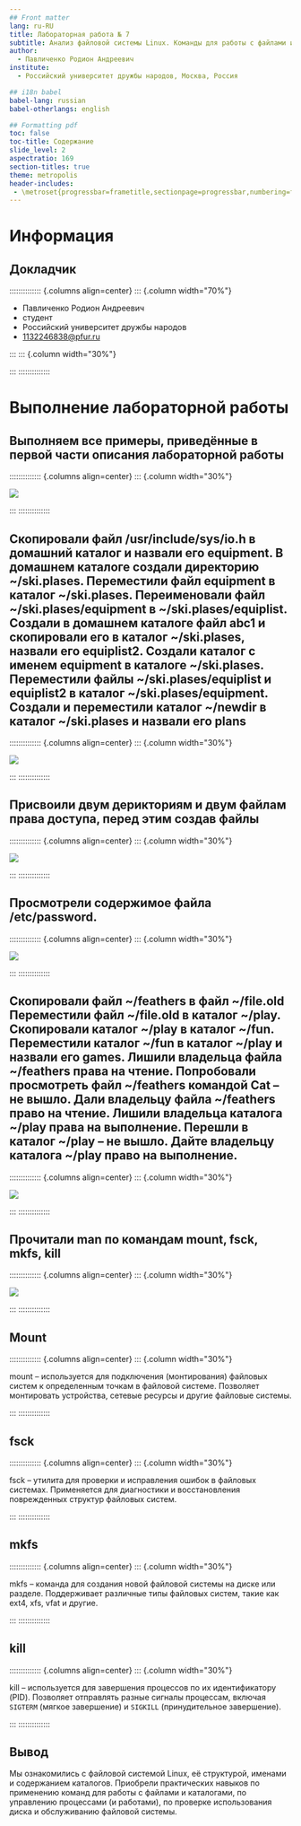 ```yaml
---
## Front matter
lang: ru-RU
title: Лабораторная работа № 7
subtitle: Анализ файловой системы Linux. Команды для работы с файлами и каталогами
author:
  - Павличенко Родион Андреевич
institute:
  - Российский университет дружбы народов, Москва, Россия

## i18n babel
babel-lang: russian
babel-otherlangs: english

## Formatting pdf
toc: false
toc-title: Содержание
slide_level: 2
aspectratio: 169
section-titles: true
theme: metropolis
header-includes:
 - \metroset{progressbar=frametitle,sectionpage=progressbar,numbering=fraction}
---
```


# Информация

## Докладчик

:::::::::::::: {.columns align=center}
::: {.column width="70%"}

  * Павличенко Родион Андреевич
  * студент
  * Российский университет дружбы народов
  * [1132246838@pfur.ru](mailto:1132246838@pfur.ru)
  
:::
::: {.column width="30%"}

:::
::::::::::::::

# Выполнение лабораторной работы

## Выполняем все примеры, приведённые в первой части описания лабораторной работы

:::::::::::::: {.columns align=center}
::: {.column width="30%"}

![](image/1.png)

:::
::::::::::::::

## Скопировали файл /usr/include/sys/io.h в домашний каталог и назвали его equipment. В домашнем каталоге создали директорию ~/ski.plases. Переместили файл equipment в каталог ~/ski.plases. Переименовали файл ~/ski.plases/equipment в ~/ski.plases/equiplist.  Создали в домашнем каталоге файл abc1 и скопировали его в каталог ~/ski.plases, назвали его equiplist2. Создали каталог с именем equipment в каталоге ~/ski.plases.  Переместили файлы ~/ski.plases/equiplist и equiplist2 в каталог ~/ski.plases/equipment. Создали и переместили каталог ~/newdir в каталог ~/ski.plases и назвали его plans

:::::::::::::: {.columns align=center}
::: {.column width="30%"}

![](image/2.png)

:::
::::::::::::::


## Присвоили двум дерикториям и двум  файлам права доступа, перед этим создав файлы

:::::::::::::: {.columns align=center}
::: {.column width="30%"}

![](image/3.png)

:::
::::::::::::::

## Просмотрели содержимое файла /etc/password.
:::::::::::::: {.columns align=center}
::: {.column width="30%"}

![](image/4.png)

:::
::::::::::::::

## Скопировали файл ~/feathers в файл ~/file.old Переместили файл ~/file.old в каталог ~/play. Скопировали каталог ~/play в каталог ~/fun. Переместили каталог ~/fun в каталог ~/play и назвали его games. Лишили владельца файла ~/feathers права на чтение. Попробовали просмотреть файл ~/feathers командой Cat – не вышло. Дали владельцу файла ~/feathers право на чтение. Лишили владельца каталога ~/play права на выполнение. Перешли в каталог ~/play – не вышло. Дайте владельцу каталога ~/play право на выполнение.

:::::::::::::: {.columns align=center}
::: {.column width="30%"}

![](image/5.png)

:::
::::::::::::::

## Прочитали man по командам mount, fsck, mkfs, kill

:::::::::::::: {.columns align=center}
::: {.column width="30%"}

![](image/6.png)

:::
::::::::::::::

## Mount

:::::::::::::: {.columns align=center}
::: {.column width="30%"}

mount – используется для подключения (монтирования) файловых систем к определенным точкам в файловой системе. Позволяет монтировать устройства, сетевые ресурсы и другие файловые системы. 

:::
::::::::::::::

## fsck

:::::::::::::: {.columns align=center}
::: {.column width="30%"}

fsck – утилита для проверки и исправления ошибок в файловых системах. Применяется для диагностики и восстановления поврежденных структур файловых систем. 

:::
::::::::::::::

## mkfs

:::::::::::::: {.columns align=center}
::: {.column width="30%"}

mkfs – команда для создания новой файловой системы на диске или разделе. Поддерживает различные типы файловых систем, такие как ext4, xfs, vfat и другие. 

:::
::::::::::::::

## kill

:::::::::::::: {.columns align=center}
::: {.column width="30%"}

kill – используется для завершения процессов по их идентификатору (PID). Позволяет отправлять разные сигналы процессам, включая `SIGTERM` (мягкое завершение) и `SIGKILL` (принудительное завершение).

:::
::::::::::::::


## Вывод

Мы ознакомились с файловой системой Linux, её структурой, именами и содержанием
каталогов. Приобрели практических навыков по применению команд для работы
с файлами и каталогами, по управлению процессами (и работами), по проверке использования диска и обслуживанию файловой системы.
